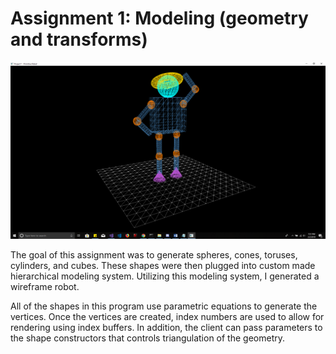 Assignment 1: Modeling (geometry and transforms)
===============================================

![Primitive Robot](Projects/Assignment1/Screenshots/Robot.PNG)

The goal of this assignment was to generate spheres, cones, toruses, cylinders, and cubes.
These shapes were then plugged into custom made hierarchical modeling system. Utilizing
this modeling system, I generated a wireframe robot.

All of the shapes in this program use parametric equations to generate the vertices. Once
the vertices are created, index numbers are used to allow for rendering using index 
buffers. In addition, the client can pass parameters to the shape constructors that controls
triangulation of the geometry.
